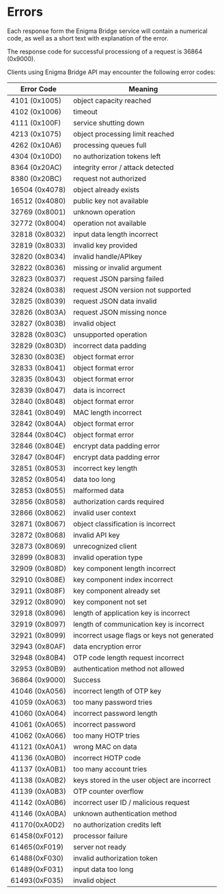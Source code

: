 # Errors

<aside class="notice">Each response form the Enigma Bridge service will contain a numerical code, as well as a short text with explanation of the error. 

The response code for successful processiong of a request is 36864 (0x9000).
</aside>

Clients using Enigma Bridge API may encounter the following error codes:


Error Code | Meaning
---------- | -------
4101 (0x1005) | object capacity reached
4102 (0x1006) | timeout
4111 (0x100F) | service shutting down
4213 (0x1075)  | object processing limit reached
4262 (0x10A6)  | processing queues full
4304 (0x10D0)  | no authorization tokens left
8364 (0x20AC)  | integrity error / attack detected
8380 (0x20BC)  | request not authorized
16504 (0x4078)  | object already exists
16512 (0x4080)  | public key not available
32769 (0x8001)  | unknown operation
32772 (0x8004)  | operation not available
32818 (0x8032)  | input data length incorrect
32819 (0x8033)  | invalid key provided
32820 (0x8034)  | invalid handle/APIkey
32822 (0x8036)  | missing or invalid argument
32823 (0x8037)  | request JSON parsing failed
32824 (0x8038)  | request JSON version not supported
32825 (0x8039)  | request JSON data invalid
32826 (0x803A)  | request JSON missing nonce
32827 (0x803B)  | invalid object
32828 (0x803C)  | unsupported operation
32829 (0x803D)  | incorrect data padding
32830 (0x803E)  | object format error
32833 (0x8041)  | object format error
32835 (0x8043)  | object format error
32839 (0x8047)  | data is incorrect
32840 (0x8048)  | object format error
32841 (0x8049)  | MAC length incorrect
32842 (0x804A)  | object format error
32844 (0x804C)  | object format error
32846 (0x804E)  | encrypt data padding error
32847 (0x804F)  | encrypt data padding error
32851 (0x8053)  | incorrect key length
32852 (0x8054)  | data too long
32853 (0x8055)  | malformed data
32856 (0x8058)  | authorization cards required
32866 (0x8062)  | invalid user context
32871 (0x8067)  | object classification is incorrect
32872 (0x8068)  | invalid API key
32873 (0x8069)  | unrecognized client
32899 (0x8083)  | invalid operation type
32909 (0x808D)  | key component length incorrect
32910 (0x808E)  | key component index incorrect
32911 (0x808F)  | key component already set
32912 (0x8090)  | key component not set
32918 (0x8096)  | length of application key is incorrect
32919 (0x8097)  | length of communication key is incorrect
32921 (0x8099)  | incorrect usage flags or keys not generated
32943 (0x80AF)  | data encryption error
32948 (0x80B4)  | OTP code length request incorrect
32953 (0x80B9)  | authentication method not allowed
36864 (0x9000)  | Success
41046 (0xA056)  | incorrect length of OTP key
41059 (0xA063)  | too many password tries
41060 (0xA064)  | incorrect password length
41061 (0xA065)  | incorrect password
41062 (0xA066)  | too many HOTP tries
41121 (0xA0A1)  | wrong MAC on data
41136 (0xA0B0)  | incorrect HOTP code
41137 (0xA0B1)  | too many account tries
41138 (0xA0B2)  | keys stored in the user object are incorrect
41139 (0xA0B3)  | OTP counter overflow
41142 (0xA0B6)  | incorrect user ID / malicious request
41146 (0xA0BA)  | unknown authentication method
41170(0xA0D2)  | no authorization credits left
61458(0xF012)  | processor failure
61465(0xF019)  | server not ready
61488(0xF030)  | invalid authorization token
61489(0xF031)  | input data too long
61493(0xF035)  | invalid object

